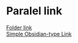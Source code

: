    
# Paralel link   
   
[Folder link](../Folder1/Folder%20link.md)   
[Simple Obsidian-type Link](../Simple%20Obsidian-type%20Link.md)